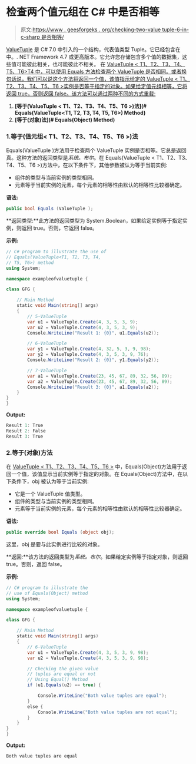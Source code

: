 # 检查两个值元组<t1>在 C# 中是否相等</t1>

> 原文:[https://www . geesforgeks . org/checking-two-value tuple-6-in-c-sharp 是否相等/](https://www.geeksforgeeks.org/checking-if-two-valuetuple-6-are-equal-or-not-in-c-sharp/)

[ValueTuple](https://www.geeksforgeeks.org/valuetuple-in-c-sharp/) 是 C# 7.0 中引入的一个结构，代表值类型 Tuple。它已经包含在中。. NET Framework 4.7 或更高版本。它允许您存储包含多个值的数据集，这些值可能彼此相关，也可能彼此不相关。
在 [ValueTuple < T1、T2、T3、T4、T5、T6>T4 中，可以使用 Equals 方法检查两个 ValueTuple 是否相同。或者换句话说，我们可以说这个方法将返回一个值，该值指示给定的 ValueTuple < T1、T2、T3、T4、T5、T6 >实例是否等于指定的对象。如果给定值元组相等，它将返回 true，否则返回 false。该方法可以通过两种不同的方式重载:](https://www.geeksforgeeks.org/c-sharp-valuetuple-6-struct/)

1.  **[等于(ValueTuple < T1、T2、T3、T4、T5、T6 >)法](# Equals(ValueTuple<T1, T2, T3, T4, T5, T6>) Method)**
2.  **[等于(对象)法](# Equals(Object) Method)**

### 1.等于(值元组< T1、T2、T3、T4、T5、T6 >)法

Equals(ValueTuple <t1 t2="" t3="" t4="" t5="" t6="">)方法用于检查两个 ValueTuple <t1 t2="" t3="" t4="" t5="" t6="">实例是否相等。它总是返回真。这种方法的返回类型是*系统。布尔*。在 Equals(ValueTuple < T1、T2、T3、T4、T5、T6 >)方法中，在以下条件下，其他参数被认为等于当前实例:</t1></t1>

*   组件的类型与当前实例的类型相同。
*   元素等于当前实例的元素，每个元素的相等性由默认的相等性比较器确定。

**语法:**

```cs
public bool Equals (ValueTuple );
```

**返回类型:**此方法的返回类型为 System.Boolean，如果给定实例等于指定实例，则返回 true。否则，它返回 false。

**示例:**

```cs
// C# program to illustrate the use of
// Equals(ValueTuple<T1, T2, T3, T4,
// T5, T6>) method
using System;

namespace exampleofvaluetuple {

class GFG {

    // Main Method
    static void Main(string[] args)
    {
        // 5-ValueTuple
        var u1 = ValueTuple.Create(4, 3, 5, 3, 9);
        var u2 = ValueTuple.Create(4, 3, 5, 3, 9);
        Console.WriteLine("Result 1: {0}", u1.Equals(u2));

        // 6-ValueTuple
        var y1 = ValueTuple.Create(4, 32, 5, 3, 9, 98);
        var y2 = ValueTuple.Create(4, 3, 5, 3, 9, 76);
        Console.WriteLine("Result 2: {0}", y1.Equals(y2));

        // 7-ValueTuple
        var a1 = ValueTuple.Create(23, 45, 67, 89, 32, 56, 89);
        var a2 = ValueTuple.Create(23, 45, 67, 89, 32, 56, 89);
        Console.WriteLine("Result 3: {0}", a1.Equals(a2));
    }
}
}
```

**Output:**

```cs
Result 1: True
Result 2: False
Result 3: True

```

### 2.等于(对象)方法

在 [ValueTuple < T1、T2、T3、T4、T5、T6 >](https://www.geeksforgeeks.org/c-sharp-valuetuple-6-struct/) 中，Equals(Object)方法用于返回一个值，该值显示当前实例等于指定的对象。在 Equals(Object)方法中，在以下条件下，obj 被认为等于当前实例:

*   它是一个 ValueTuple 值类型。
*   组件的类型与当前实例的类型相同。
*   元素等于当前实例的元素，每个元素的相等性由默认的相等性比较器确定。

**语法:**

```cs
public override bool Equals (object obj);
```

这里，obj 是要与此实例进行比较的对象。

**返回:**该方法的返回类型为*系统。布尔*。如果给定实例等于指定对象，则返回 true。否则，返回 false。

**示例:**

```cs
// C# program to illustrate the 
// use of Equals(Object) method
using System;

namespace exampleofvaluetuple {

class GFG {

    // Main Method
    static void Main(string[] args)
    {
        // 6-ValueTuple
        var u1 = ValueTuple.Create(4, 3, 5, 3, 9, 98);
        var u2 = ValueTuple.Create(4, 3, 5, 3, 9, 98);

        // Checking the given value
        // tuples are equal or not
        // Using Equal() Method
        if (u1.Equals(u2) == true) {

            Console.WriteLine("Both value tuples are equal");
        }
        else {
            Console.WriteLine("Both value tuples are not equal");
        }
    }
}
}
```

**Output:**

```cs
Both value tuples are equal

```